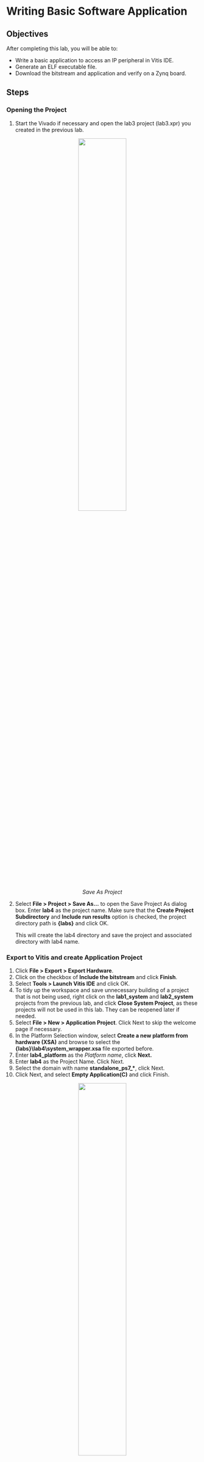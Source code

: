 # Writing Basic Software Application

## Objectives

After completing this lab, you will be able to:
*	Write a basic application to access an IP peripheral in Vitis IDE.
*	Generate an ELF executable file.
*	Download the bitstream and application and verify on a Zynq board.

## Steps

### Opening the Project

1.	Start the Vivado if necessary and open the lab3 project (lab3.xpr) you created in the previous lab.
 <p align="center">
    <img src ="pics/lab4/1_saveproject.jpg" width="50%" height="50%"/>
    </p>
    <p align = "center">
    <i>Save As Project</i>
    </p>

2.	Select **File > Project > Save As…** to open the Save Project As dialog box. Enter **lab4** as the project name.  Make sure that the **Create Project Subdirectory** and **Include run results** option is checked, the project directory path is **{labs}** and click OK.

    This will create the lab4 directory and save the project and associated directory with lab4 name.

### Export to Vitis and create Application Project

1.	Click **File > Export > Export Hardware**.
1.	Click on the checkbox of **Include the bitstream** and click **Finish**.
1.	Select **Tools > Launch Vitis IDE** and click OK.
1.	To tidy up the workspace and save unnecessary building of a project that is not being used, right click on the **lab1_system** and **lab2_system** projects from the previous lab, and click **Close System Project**, as these projects will not be used in this lab. They can be reopened later if needed.
1. 	Select **File > New > Application Project**. Click Next to skip the welcome page if necessary.
1.  In the Platform Selection window, select **Create a new platform from hardware (XSA)** and browse to select the **{labs}\lab4\system_wrapper.xsa** file exported before.
1. Enter **lab4_platform** as the _Platform name_, click **Next.**
1.	Enter **lab4** as the Project Name. Click Next.
1.  Select the domain with name **standalone_ps7_\***, click Next.
1.	Click Next, and select **Empty Application(C)** and click Finish.
 <p align="center">
    <img src ="pics/lab4/2_importsources.jpg" width="50%" height="50%"/>
    </p>
    <p align = "center">
    <i>İmport Sources</i>
    </p>

11. Expand **lab4** in the project view and right-click in the **src** folder and select **Import Sources...**.
12. Browse to select the **sources\lab4** folder, click Open Folder.
   <p align="center">
    <img src ="pics/lab4/3_importsources2.jpg" width="50%" height="50%"/>
    </p>
    <p align = "center">
    <i>Select Lab4.c</i>
    </p>

13. Select **lab4.c** and click Finish to add the file to the project. (Ignore any errors for now).
1.	Open **lab4_platform > platform.spr** from the Explorer.
1. Click **Board Support Package** under standalone_ps7_cortexa9_0.
1.	Click on **Documentation link** corresponding to buttons peripheral under the Peripheral Drivers section to open the documentation in a default browser window.  As our led_ip is very similar to GPIO, we look at the mentioned documentation.
    <p align="center">
    <img src ="pics/lab4/4_Accessing device driver documentation.jpg" width="80%" height="80%"/>
    </p>
    <p align = "center">
    <i>Accessing device driver documentation</i>
    </p>

1.	View the various C and Header files associated with the _GPIO_ by clicking Files at the top of the page.
1.	Double-click on lab4.c in the Project Explorer view to open the file.  This will populate the **Outline** tab.  
1.	Double click on **xgpio.h** in the Outline view on the right of the screen and review the contents of the file to see the available function calls for the GPIO (You need to close the xgpio.h file first.).

    <p align="center">
    <img src ="pics/lab4/5_outline.jpg" width="30%" height="60%"/>
    </p>
    <p align = "center">
    <i>Outline View</i>
    </p>


    The following steps must be performed in your software application to enable reading from the GPIO: 1) Initialize the GPIO, 2) Set data direction, and 3) Read the data

    Find the descriptions for the following functions:

    **XGpio_Initialize(XGpio \*InstancePtr, u16 DeviceId)**
    _InstancePtr_ is a pointer to an XGpio instance.  The memory the pointer references must be pre-allocated by the caller.  Further calls to manipulate the component through the XGpio API must be made with this pointer.

    _DeviceId_ is the unique id of the device controlled by this XGpio component.  Passing in a device id associates the generic XGpio instance to a specific device, as chosen by the caller or application developer.

    **XGpio_SetDataDirection(XGpio \*InstancePtr, unsigned Channel, u32 DirectionMask)**

    _InstancePtr_ is a pointer to the XGpio instance to be worked on.

    _Channel_ contains the channel of the GPIO (1 or 2) to operate on.

    _DirectionMask_ is a bitmask specifying which bits are inputs and which are outputs.  Bits set to 0 are output and bits set to 1 are input.  

    **XGpio_DiscreteRead(XGpio \*InstancePtr, unsigned channel)**

    _InstancePtr_ is a pointer to the XGpio instance to be worked on.

    _Channel_ contains the channel of the GPIO (1 or 2) to operate on
1.	Open the header file **xparameters.h** by double-clicking on **xparameters.h** in the Outline tab

     The **xparameters.h** file contains the address map for peripherals in the system. This file is generated from the hardware platform description from Vivado. Find the following **#define** used to identify the switches peripheral:
    ```C
    #define XPAR_SWITCHES_DEVICE_ID 1
    ```
    > Note the number might be different.

    Notice the other **#define XPAR_SWITCHES*** statements in this section for the switches peripheral, and in particular the address of the peripheral defined by **XPAR_SWITCHES_BASEADDR**

     <p align="center">
    <img src ="pics/lab4/6_modify.jpg" width="80%" height="80%"/>
    </p>
    <p align = "center">
    <i> Modify Lab4.c </i>
    </p>

1.	Modify line 14 of lab4.c to use this macro (#define) in the XGpio_Initialize function.
1.	Do the same for the **BUTTONS**; find the macro (#define) for the **BUTTONS** peripheral in **xparameters.h**, and modify line 17 in lab4.c, and save the file.
	>Macro refers a to "pattern" that shows how a certain input should be mapped to an output. The macros here are defined in the xparameters.h file (which you should take a look at).

    ```C
    14   XGpio_Initialize(&dip, XPAR_SWITCHES_DEVICE_ID); // Modify this
    15   XGpio_SetDataDirection(&dip, 1, 0xffffffff);
    16
    17   XGpio_Initialize(&push, XPAR_BUTTONS_DEVICE_ID); // Modify this
    18   XGpio_SetDataDirection(&push, 1, 0xffffffff);

    ```
1. **Build** the project.
    >If there are any errors, check and fix your code. Your C code will eventually read the value of the switches and output it to the led_ip.

1.	Open **lab4_platform > platform.spr** from Explorer and click **Board Support Package** under standalone_ps7*, click on **Modify BSP Settings**.
2.	Select **drivers** on the left (under Overview)
3.	If the led_ip driver has not already been selected, select Generic under the Driver column for led_ip to access the dropdown menu. From the dropdown menu, select **led_ip**, and click OK.

    <p align="center">
    <img src ="pics/lab4/7_packagesettings.jpg" width="80%" height="80%"/>
    </p>
    <p align = "center">
    <i> Assign led_ip driver </i>
    </p>

###	Examine the Driver code

The driver code was generated automatically when the IP template was created. The driver includes higher level functions which can be called from the user application. The driver will implement the low level functionality used to control your peripheral.

1.	In windows explorer, browse to **led_ip\ip_repo\led_ip_1.0\drivers\led_ip_v1_0\src**
Notice the files in this directory and open **led_ip.c**. This file only includes the header file for the IP.
2.	Close led_ip.c and open the header file **led_ip.h** and notice the macros:

    ```C
    LED_IP_mWriteReg( … )
    LED_IP_mReadReg( … )
    ```
    e.g: search for the macro name LED_IP_mWriteReg:

    ```C
    /**
        *
        * Write a value to a LED_IP register. A 32 bit write is performed.
        * If the component is implemented in a smaller width, only the least
        * significant data is written.
        *
        * @param   BaseAddress is the base address of the LED_IP device.
        * @param   RegOffset is the register offset from the base to write to.
        * @param   Data is the data written to the register.
        *
        * @return  None.
        *
        * @note
        * C-style signature:
        * 	void LED_IP_mWriteReg(Xuint32 BaseAddress, unsigned RegOffset,    Xuint32 Data)
        *
        */
    #define LED_IP_mWriteReg(BaseAddress, RegOffset, Data) \
            Xil_Out32((BaseAddress) + (RegOffset), (Xuint32)(Data))
    ```
    For this driver, you can see the macros are aliases to the lower level functions **Xil_Out32( )** and **Xil_Out32( )**. The macros in this file make up the higher level API of the led_ip driver. If you are writing your own driver for your own IP, you will need to use low level functions like these to read and write from your IP as required. The low level hardware access functions are wrapped in your driver making it easier to use your IP in an Application project.

3.	Modify your C code (see figure below, or you can find modified code in lab4_sol.c from the **sources\lab4** folder) to echo the dip switch settings on the LEDs by using the led_ip driver API macros, and save the application.

4.	Include the header file:

    ```C
    #include "led_ip.h"
    ```

5.	Include the function to write to the IP (insert before the for loop):
    ```C
    LED_IP_mWriteReg(XPAR_LED_IP_S_AXI_BASEADDR, 0, dip_check);
    ```

    Remember that the hardware address for a peripheral (e.g. the macro **XAR_LED_IP_S_AXI_BASEADDR** in the line above) can be found in xparameters.h

    ```C
    #include "xparameters.h"
    #include "xgpio.h"
    #include "led_ip.h"
    //====================================================

    int main (void)
    {

    XGpio dip, push;
    int i, psb_check, dip_check;

    xil_printf("-- Start of the Program --\r\n");

    XGpio_Initialize(&dip, XPAR_SWITCHES_DEVICE_ID); // Modify this
    XGpio_SetDataDirection(&dip, 1, 0xffffffff);

    XGpio_Initialize(&push, XPAR_BUTTONS_DEVICE_ID); // Modify this
    XGpio_SetDataDirection(&push, 1, 0xffffffff);


    while (1)
    {
        psb_check = XGpio_DiscreteRead(&push, 1);
        xil_printf("Push Buttons Status %x\r\n", psb_check);
        dip_check = XGpio_DiscreteRead(&dip, 1);
        xil_printf("DIP Switch Status %x\r\n", dip_check);

        // output dip switches value on LED_ip device
        LED_IP_mWriteReg(XPAR_LED_IP_S_AXI_BASEADDR, 0, dip_check);

        for (i=0; i<9999999; i++);
    }
    }
    ```
    <p align="center">
    <img src ="pics/lab4/8_kod.jpg" width="75%" height="80%"/>
    </p>
    <p align = "center">
    <i> Modify Lab4.c </i>
    </p>
6.	Save the file and build the project.

### Verify in Hardware

1.	Make sure that micro-USB cable(s) is(are) connected between the board and the PC. Change the boot mode to JTAG. Turn ON the power of the board.
1. Open the **Vitis Serial Terminal** and add a connection to the corresponding port.
1. Right-click **lab4_system > lab4** and select **Launch Hardware (Single Application Debug)**.

4. Click **Run**. You should see the following output on the Terminal tab.
    <p align="center">
    <img src ="pics/lab4/9_vitisçıktı.jpg" width="35%" height="80%"/>
    </p>
    <p align = "center">
    <i> Connect to serial port </i>
    </p>

    >Note: Setting the DIP switches and push buttons will change the results displayed.

3.	**Exit** Vitis and Vivado.
4.	**Power OFF** the board.

## Conclusion

Use Vitis IDE to define, develop, and integrate the software components of the embedded system.  You can define a device driver interface for each of the peripherals and the processor.  Vitis imports an XSA file, creates a corresponding MSS file and lets you update the settings so you can develop the software side of the processor system.  You can then develop and compile peripheral-specific functional software and generate the executable file from the compiled object code and libraries.